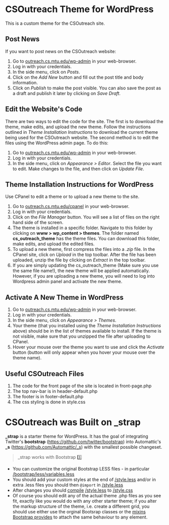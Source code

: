 # CSOutreach Theme for WordPress

This is a custom theme for the CSOutreach site.

## Post News
If you want to post news on the CSOutreach website:  

1. Go to [outreach.cs.mtu.edu/wp-admin](outreach.cs.mtu.edu/wp-admin) in your web-browser.
2. Log in with your credentials. 
3. In the side menu, click on *Posts*.
4. Click on the *Add New* button and fill out the post title and body information. 
5. Click on *Publish* to make the post visible. You can also save the post as a draft and publish it later by clicking on *Save Draft*.

## Edit the Website's Code
There are two ways to edit the code for the site. The first is to download the theme, make edits, and upload the new theme. Follow the instructions outlined in *Theme Installation Instructions* to download the current theme being used for the CSOutreach website. The second method is to edit the files using the WordPress admin page. To do this:  

1. Go to [outreach.cs.mtu.edu/wp-admin](outreach.cs.mtu.edu/wp-admin) in your web-browser.
2. Log in with your credentials. 
3. In the side menu, click on *Appearance > Editor*. Select the file you want to edit. Make changes to the file, and then click on *Update File*.

## Theme Installation Instructions for WordPress
Use CPanel to edit a theme or to upload a new theme to the site.   

1. Go to [outreach.cs.mtu.edu/cpanel](outreach.cs.mtu.edu/cpanel) in your web-browser.
2. Log in with your credentials.
3. Click on the *File Manager* button. You will see a list of files on the right hand side of the screen.
4. The theme is installed in a specific folder. Navigate to this folder by clicking on **www > wp_content > themes**. The folder named **cs_outreach_theme** has the theme files. You can download this folder, make edits, and upload the edited files. 
5. To upload a new theme, first compress the files into a *.zip* file. In the CPanel site, click on *Upload* in the top toolbar. After the file has been uploaded, unzip the file by clicking on *Extract* in the top toolbar.
6. If you are simply updating the cs_outreach_theme (Make sure you use the same file name!), the new theme will be applied automatically. However, if you are uploading a new theme, you will need to log into Wordpress admin panel and activate the new theme.

## Activate A New Theme in WordPress

1. Go to [outreach.cs.mtu.edu/wp-admin](outreach.cs.mtu.edu/wp-admin) in your web-browser.
2. Log in with your credentials. 
3. In the side menu, click on *Appearance > Themes*.
4. Your theme (that you installed using the *Theme Installation Instructions* above) should be in the list of themes available to install. If the theme is not visible, make sure that you unzipped the file after uploading to CPanel. 
5. Hover your mouse over the theme you want to use and click the *Activate* button (button will only appear when you hover your mouse over the theme name). 

## Useful CSOutreach Files  

1. The code for the front page of the site is located in front-page.php
2. The top nav-bar is in header-default.php
3. The footer is in footer-default.php
5. The css styling is done in style.css

# CSOutreach was Built on _strap
**\_strap** is a starter theme for WordPress.
It has the goal of integrating Twitter's **bootstrap** (https://github.com/twitter/bootstrap) into Automattic's **\_s** (https://github.com/Automattic/_s) with the smallest possible changeset.

> \_strap works with Bootstrap :three:<br />

* You can customize the original Bootstrap LESS files \- in particular [/bootstrap/less/variables.less](https://github.com/ptbello/_strap/blob/master/bootstrap/less/variables.less)
* You should add your custom styles at the end of [/style.less](https://github.com/ptbello/_strap/blob/master/style.less) and/or in extra .less files you should then `@import` in [/style.less](https://github.com/ptbello/_strap/blob/master/style.less)
* After changes you should [compile](http://lesscss.org/usage) [/style.less](https://github.com/ptbello/_strap/blob/master/style.less) to [/style.css](https://github.com/ptbello/_strap/blob/master/style.css)
* Of course you should edit any of the actual theme .php files as you see fit, exactly like you would do with any other starter theme; if you alter the markup structure of the theme, i.e. create a different grid, you should use either use the orginal Bootsrap classes or the [mixins Bootstrap provides](http://getbootstrap.com/css/#grid-less) to attach the same behaviour to any element.
